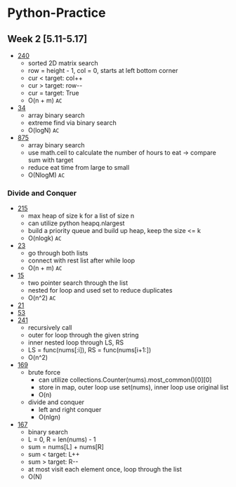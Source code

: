 # Python-Practice
## Week 2 [5.11-5.17]
- [240](https://leetcode.com/problems/search-a-2d-matrix-ii)
  - sorted 2D matrix search
  - row = height - 1, col = 0, starts at left bottom corner
  - cur < target: col++
  - cur > target: row--
  - cur = target: True
  - O(n + m) `AC`
- [34](https://leetcode.com/problems/find-first-and-last-position-of-element-in-sorted-array/)
  - array binary search
  - extreme find via binary search
  - O(logN) `AC`
- [875](https://leetcode.com/problems/koko-eating-bananas/)
  - array binary search
  - use math.ceil to calculate the number of hours to eat -> compare sum with target
  - reduce eat time from large to small
  - O(NlogM) `AC`

### Divide and Conquer
- [215](https://leetcode.com/problems/kth-largest-element-in-an-array/)
  - max heap of size k for a list of size n
  - can utilize python heapq.nlargest
  - build a priority queue and build up heap, keep the size <= k
  - O(nlogk) `AC`
- [23](https://leetcode.com/problems/merge-two-sorted-lists/)
  - go through both lists
  - connect with rest list after while loop
  - O(n + m) `AC`
- [15](https://leetcode.com/problems/3sum/)
  - two pointer search through the list
  - nested for loop and used set to reduce duplicates
  - O(n^2) `AC`
- [21]()
- [53]()
- [241](https://leetcode.com/problems/different-ways-to-add-parentheses/)
  - recursively call
  - outer for loop through the given string
  - inner nested loop through LS, RS
  - LS = func(nums[:i]), RS = func(nums[i+1:])
  - O(n^2)
- [169](https://leetcode.com/problems/majority-element/)
  - brute force
    - can utilize collections.Counter(nums).most_common()[0][0]
    - store in map, outer loop use set(nums), inner loop use original list
    - O(n)
  - divide and conquer
    - left and right conquer
    - O(nlgn)
- [167](https://leetcode.com/problems/two-sum-ii-input-array-is-sorted/)
  - binary search
  - L = 0, R = len(nums) - 1
  - sum = nums[L] + nums[R]
  - sum < target: L++
  - sum > target: R--
  - at most visit each element once, loop through the list
  - O(N)
